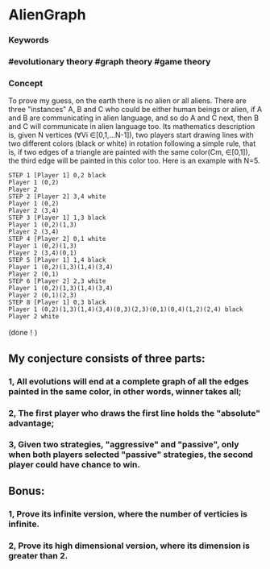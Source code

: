 # AlienGraph

### Keywords
### #evolutionary theory #graph theory #game theory

### Concept
To prove my guess, on the earth there is no alien or all aliens. There are three "instances" A, B and C who could be either human beings or alien, if A and B are communicating in alien language, and so do A and C next, then B and C will communicate in alien language too. Its mathematics description is, given N vertices (∀Vi ∈[0,1,...N-1]), two players start drawing lines with two different colors (black or white) in rotation following a simple rule, that is, if two edges of a triangle are painted with the same color(Cm, ∈[0,1]), the third edge will be painted in this color too. Here is an example with N=5.

```
STEP 1 [Player 1] 0,2 black
Player 1 (0,2)
Player 2
STEP 2 [Player 2] 3,4 white
Player 1 (0,2)
Player 2 (3,4)
STEP 3 [Player 1] 1,3 black
Player 1 (0,2)(1,3)
Player 2 (3,4)
STEP 4 [Player 2] 0,1 white
Player 1 (0,2)(1,3)
Player 2 (3,4)(0,1)
STEP 5 [Player 1] 1,4 black
Player 1 (0,2)(1,3)(1,4)(3,4)
Player 2 (0,1)
STEP 6 [Player 2] 2,3 white
Player 1 (0,2)(1,3)(1,4)(3,4)
Player 2 (0,1)(2,3)
STEP 8 [Player 1] 0,3 black
Player 1 (0,2)(1,3)(1,4)(3,4)(0,3)(2,3)(0,1)(0,4)(1,2)(2,4) black
Player 2 white
```
(done！)

## My conjecture consists of three parts:
### 1, All evolutions will end at a complete graph of all the edges painted in the same color, in other words, winner takes all;
### 2, The first player who draws the first line holds the "absolute" advantage;
### 3, Given two strategies, "aggressive" and "passive", only when both players selected "passive" strategies, the second player could have chance to win.


## Bonus:
### 1, Prove its infinite version, where the number of verticies is infinite.
### 2, Prove its high dimensional version, where its dimension is greater than 2.
